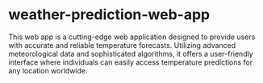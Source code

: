 # weather-prediction-web-app
This web app is a cutting-edge web application designed to provide users with accurate and reliable temperature forecasts. Utilizing advanced meteorological data and sophisticated algorithms, it offers a user-friendly interface where individuals can easily access temperature predictions for any location worldwide.
